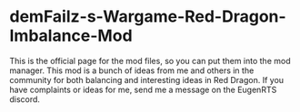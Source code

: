 # demFailz-s-Wargame-Red-Dragon-Imbalance-Mod
This is the official page for the mod files, so you can put them into the mod manager.
This mod is a bunch of ideas from me and others in the community for both balancing and interesting ideas in Red Dragon.
If you have complaints or ideas for me, send me a message on the EugenRTS discord.
